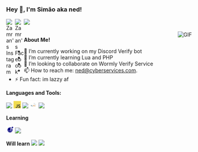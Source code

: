 <!-- <h3 title="hehehe"> Hi there! 👋</h3> -->

<!--

- 🔭 I’m currently working on my Discord Verify bot
- 🌱 I’m currently learning Lua and PHP
- 👯 I’m looking to collaborate on Wormly Verify Service
- 📫 How to reach me: ned@cyberservices.com
- ⚡ Fun fact: im fkn lazzy af
-->
<h3 title="hehehe"> Hey 👋, I'm Simão aka ned!</h3>

</a>
<a href="https://www.instagram.com/td_des1gns/">
  <img align="left" alt="Zamran's Instagram" width="24px" src="https://cdn.jsdelivr.net/npm/simple-icons@v3/icons/instagram.svg" />
</a>
<a href="https://discord.gg">
  <img align="left" alt="Zamran's Facebook" width="24px" src="https://cdn.jsdelivr.net/npm/simple-icons@v3/icons/discord.svg" />
</a>
<img src="https://komarev.com/ghpvc/?username=ZamranxD&color=blueviolet" align="left">



<br />
<br />



 <img align="right" alt="GIF" src="https://i.pinimg.com/originals/e4/26/70/e426702edf874b181aced1e2fa5c6cde.gif" />

**About Me!**

- 🔭 I’m currently working on my Discord Verify bot
- 🌱 I’m currently learning Lua and PHP
- 👯 I’m looking to collaborate on Wormly Verify Service
- 📫 How to reach me: [ned@cyberservices.com](mailto:ned@cyberservices.com).
- ⚡ Fun fact: im lazzy af


**Languages and Tools:**  


<code><img height="20" src="https://cdn.jsdelivr.net/npm/programming-languages-logos@0.0.3/src/html/html.svg"></code>
<code><img height="20" src="https://raw.githubusercontent.com/github/explore/80688e429a7d4ef2fca1e82350fe8e3517d3494d/topics/javascript/javascript.png"></code>
<code><img height="20" src="https://cdn.jsdelivr.net/npm/programming-languages-logos@0.0.3/src/css/css.svg"></code>
<code><img height="20" src="https://raw.githubusercontent.com/github/explore/80688e429a7d4ef2fca1e82350fe8e3517d3494d/topics/mysql/mysql.png"></code>
<code><img height="20" src="https://www.vectorlogo.zone/logos/mysql/mysql-official.svg"></code>

**Learning**

<code><img height="20" src="https://raw.githubusercontent.com/github/explore/80688e429a7d4ef2fca1e82350fe8e3517d3494d/topics/lua/lua.png"></code>
<code><img height="20" src="https://cdn.jsdelivr.net/npm/programming-languages-logos@0.0.3/src/php/php.svg"></code>

**Will learn**
<code><img height="20" src="https://cdn.jsdelivr.net/npm/programming-languages-logos@0.0.3/src/c/c.svg"></code>
<code><img height="20" src="https://cdn.jsdelivr.net/npm/programming-languages-logos@0.0.3/src/cpp/cpp.svg"></code>

